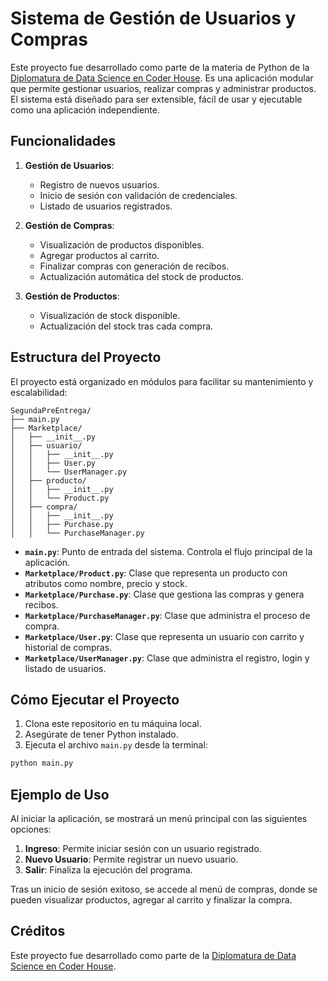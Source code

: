# Sistema de Gestión de Usuarios y Compras

Este proyecto fue desarrollado como parte de la materia de Python de la [Diplomatura de Data Science en Coder House](https://www.coderhouse.com/ar/diplomaturas/data/). Es una aplicación modular que permite gestionar usuarios, realizar compras y administrar productos. El sistema está diseñado para ser extensible, fácil de usar y ejecutable como una aplicación independiente.

## Funcionalidades

1. **Gestión de Usuarios**:
   - Registro de nuevos usuarios.
   - Inicio de sesión con validación de credenciales.
   - Listado de usuarios registrados.

2. **Gestión de Compras**:
   - Visualización de productos disponibles.
   - Agregar productos al carrito.
   - Finalizar compras con generación de recibos.
   - Actualización automática del stock de productos.

3. **Gestión de Productos**:
   - Visualización de stock disponible.
   - Actualización del stock tras cada compra.

## Estructura del Proyecto

El proyecto está organizado en módulos para facilitar su mantenimiento y escalabilidad:

```
SegundaPreEntrega/
├── main.py
├── Marketplace/
│   ├── __init__.py
│   ├── usuario/
│   │   ├── __init__.py
│   │   ├── User.py
│   │   └── UserManager.py
│   ├── producto/
│   │   ├── __init__.py
│   │   └── Product.py
│   ├── compra/
│   │   ├── __init__.py
│   │   ├── Purchase.py
│   │   └── PurchaseManager.py

```

- **`main.py`**: Punto de entrada del sistema. Controla el flujo principal de la aplicación.
- **`Marketplace/Product.py`**: Clase que representa un producto con atributos como nombre, precio y stock.
- **`Marketplace/Purchase.py`**: Clase que gestiona las compras y genera recibos.
- **`Marketplace/PurchaseManager.py`**: Clase que administra el proceso de compra.
- **`Marketplace/User.py`**: Clase que representa un usuario con carrito y historial de compras.
- **`Marketplace/UserManager.py`**: Clase que administra el registro, login y listado de usuarios.

## Cómo Ejecutar el Proyecto

1. Clona este repositorio en tu máquina local.
2. Asegúrate de tener Python instalado.
3. Ejecuta el archivo `main.py` desde la terminal:

```bash
python main.py
```

## Ejemplo de Uso

Al iniciar la aplicación, se mostrará un menú principal con las siguientes opciones:

1. **Ingreso**: Permite iniciar sesión con un usuario registrado.
2. **Nuevo Usuario**: Permite registrar un nuevo usuario.
3. **Salir**: Finaliza la ejecución del programa.

Tras un inicio de sesión exitoso, se accede al menú de compras, donde se pueden visualizar productos, agregar al carrito y finalizar la compra.

## Créditos

Este proyecto fue desarrollado como parte de la [Diplomatura de Data Science en Coder House](https://www.coderhouse.com/ar/diplomaturas/data/).